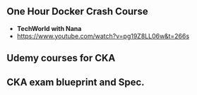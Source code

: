 ## One Hour Docker Crash Course
-   **TechWorld with Nana**
-   https://www.youtube.com/watch?v=pg19Z8LL06w&t=266s

## Udemy courses for CKA

## CKA exam blueprint and Spec. 